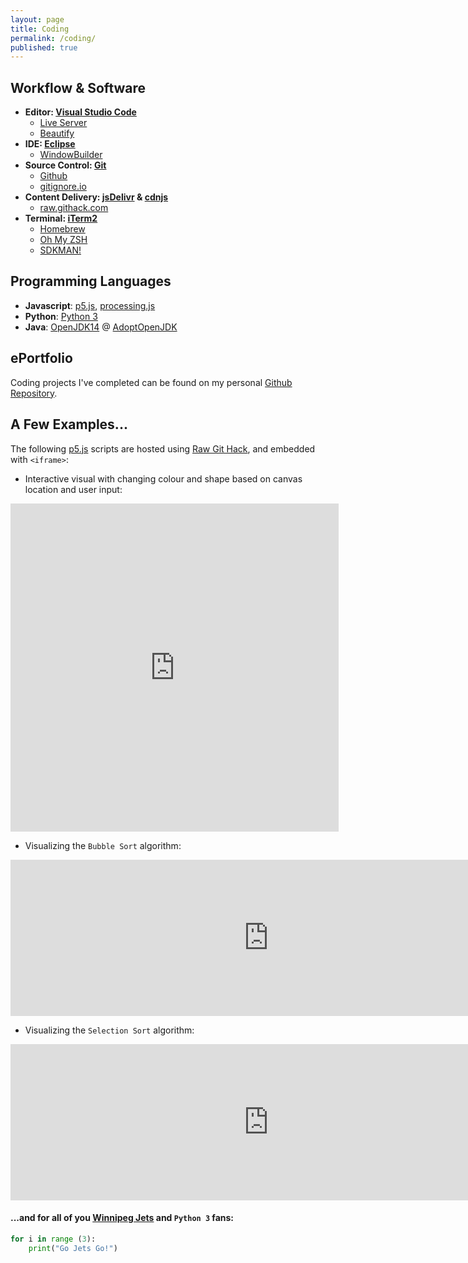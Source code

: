 ```yaml
---
layout: page
title: Coding
permalink: /coding/
published: true
---
```


## Workflow & Software
- **Editor: [Visual Studio Code](https://code.visualstudio.com/)**
    - [Live Server](https://marketplace.visualstudio.com/items?itemName=ritwickdey.LiveServer)
    - [Beautify](https://marketplace.visualstudio.com/items?itemName=HookyQR.beautify)
- **IDE: [Eclipse](https://www.eclipse.org/downloads/)**
    - [WindowBuilder](https://www.eclipse.org/windowbuilder/)
- **Source Control: [Git](https://git-scm.com/)**
    - [Github](https://github.com/)
    - [gitignore.io](https://gitignore.io/)
- **Content Delivery: [jsDelivr](https://www.jsdelivr.com/) & [cdnjs](https://cdnjs.com/)**
    - [raw.githack.com](https://raw.githack.com/)
- **Terminal: [iTerm2](https://www.iterm2.com/)**
    - [Homebrew](https://brew.sh/)
    - [Oh My ZSH](https://ohmyz.sh/)
    - [SDKMAN!](https://sdkman.io/)


## Programming Languages
- **Javascript**: [p5.js](https://p5js.org/), [processing.js](http://processingjs.org/)
- **Python**: [Python 3](https://www.python.org/downloads/)
- **Java**: [OpenJDK14](https://openjdk.java.net/) @ [AdoptOpenJDK](https://adoptopenjdk.net/)


## ePortfolio
Coding projects I've completed can be found on my personal [Github Repository](https://github.com/mvpoirier/).


## A Few Examples...
The following [p5.js](https://p5js.org/) scripts are hosted using [Raw Git Hack](https://raw.githack.com/), and embedded with `<iframe>`:

- Interactive visual with changing colour and shape based on canvas location and user input:
<!-- Added extra 25px to width and height to prevent iframe scrolling -->
<iframe 
width="525" height="525"
frameborder="0" 
src="https://raw.githack.com/mvpoirier/Javascript/master/squareCircle/index.html">
</iframe>

- Visualizing the `Bubble Sort` algorithm:
<iframe 
width="825" height="250"
frameborder="0" 
src="https://raw.githack.com/mvpoirier/Javascript/master/sortingVisualization/bubbleSort.html">
</iframe>

- Visualizing the `Selection Sort` algorithm:
<iframe 
width="825" height="250"
frameborder="0" 
src="https://raw.githack.com/mvpoirier/Javascript/master/sortingVisualization/selectionSort.html">
</iframe>

#### ...and for all of you [Winnipeg Jets](https://www.nhl.com/jets) and `Python 3` fans:
```python
for i in range (3):
    print("Go Jets Go!")
```